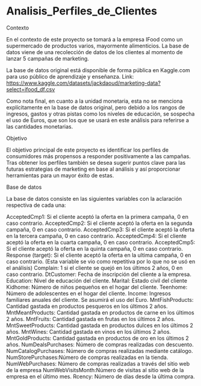  # Analisis_Perfiles_de_Clientes
Contexto

En el contexto de este proyecto se tomará a la empresa IFood como un supermercado de productos varios, mayormente alimenticios. La base de datos viene de una recolección de datos de los clientes al momento de lanzar 5 campañas de marketing. 

La base de datos original  está disponible de forma pública en Kaggle.com para uso público de aprendizaje y enseñanza. 
Link: https://www.kaggle.com/datasets/jackdaoud/marketing-data?select=ifood_df.csv

Como nota final, en cuanto a la unidad monetaria, esta no se menciona explícitamente en la base de datos original, pero debido a los rangos de ingresos, gastos y otras pistas como los niveles de educación, se sospecha el uso de Euros, que son los que se usará en este análisis para referirse a las cantidades monetarias. 
 

Objetivo

El objetivo principal de este proyecto es identificar los perfiles de consumidores más propensos a responder positivamente a las campañas. Tras obtener los perfiles también se desea sugerir puntos clave para las futuras estrategias de marketing en base al análisis y así proporcionar herramientas para un mayor éxito de estas.


Base de datos 

La base de datos consiste en las siguientes variables con la aclaración respectiva de cada una: 

AcceptedCmp1: Si el cliente aceptó la oferta en la primera campaña, 0 en caso contrario.
AcceptedCmp2: Si el cliente aceptó la oferta en la segunda campaña, 0 en caso contrario.
AcceptedCmp3: Si el cliente aceptó la oferta en la tercera campaña, 0 en caso contrario.
AcceptedCmp4: Si el cliente aceptó la oferta en la cuarta campaña, 0 en caso contrario.
AcceptedCmp5: Si el cliente aceptó la oferta en la quinta campaña, 0 en caso contrario.
Response (target): Si el cliente aceptó la oferta en la ultima campaña, 0 en caso contrario. (Esta variable se vio como repetitiva por lo que no se usó en el análisis) 
Complain:  1 si el cliente se quejó en los últimos 2 años, 0 en caso contrario.
DtCustomer: Fecha de inscripción del cliente a la empresa.
Education: Nivel de educación del cliente.
Marital: Estado civil del cliente
Kidhome: Número de niños pequeños en el hogar del cliente.
Teenhome: Número de adolescentes en el hogar del cliente.
Income: Ingresos familiares anuales del cliente. Se asumirá el uso del Euro. 
MntFishProducts: Cantidad gastada en productos pesqueros en los últimos 2 años.
MntMeantProducts: Cantidad gastada en productos de carne en los últimos 2 años.
MntFruits: Cantidad gastada en frutas en los últimos 2 años.
MntSweetProducts: Cantidad gastada en productos dulces en los últimos 2 años.
MntWines: Cantidad gastada en vinos en los últimos 2 años.
MntGoldProducts: Cantidad gastada en productos de oro en los últimos 2 años.
NumDealsPurchases: Número de compras realizadas con descuento.
NumCatalogPurchases: Número de compras realizadas mediante catálogo.
NumStorePurchases:Número de compras realizadas en la tienda.
NumWebPurchases: Número de compras realizadas a través del sitio web de la empresa
NumWebVisitsMonth:Número de visitas al sitio web de la empresa en el último mes.
Rcency: Número de días desde la última compra.
